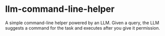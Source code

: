 # llm-command-line-helper
A simple command-line helper powered by an LLM. Given a query, the LLM suggests a command for the task and executes after you give it permission.
